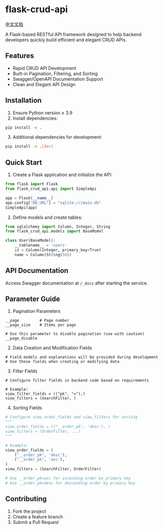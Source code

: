 # flask-crud-api

<a style='text-align=center'>[中文文档](./README_ZH.md)</a>

A Flask-based RESTful API framework designed to help backend developers quickly build efficient and elegant CRUD APIs.

## Features

- Rapid CRUD API Development
- Built-in Pagination, Filtering, and Sorting
- Swagger/OpenAPI Documentation Support
- Clean and Elegant API Design

## Installation

1. Ensure Python version ≥ 3.9
2. Install dependencies:
```bash
pip install -e .
```
3. Additional dependencies for development:
```bash
pip install -e .[dev]
```

## Quick Start

1. Create a Flask application and initialize the API:
```python
from flask import Flask
from flask_crud_api.api import SimpleApi

app = Flask(__name__)
app.config["DB_URL"] = "sqlite:///main.db"
SimpleApi(app)
```

2. Define models and create tables:
```python
from sqlalchemy import Column, Integer, String
from flask_crud_api.models import BaseModel

class User(BaseModel):
    __tablename__ = 'users'
    id = Column(Integer, primary_key=True)
    name = Column(String(50))
```

## API Documentation

Access Swagger documentation at `/_docs` after starting the service.

## Parameter Guide

1. Pagination Parameters

```shell
__page         # Page number
__page_size    # Items per page

# Use this parameter to disable pagination (use with caution)
__page_disable
```

2. Data Creation and Modification Fields

```shell
# Field models and explanations will be provided during development
# Use these fields when creating or modifying data
```

3. Filter Fields

```shell
# Configure filter fields in backend code based on requirements

# Example:
view_filter_fields = (("pk", "="),)
view_filters = (SearchFilter, )
```

4. Sorting Fields

```python
# Configure view_order_fields and view_filters for sorting
"""
view_order_fields = (("__order_pk", 'desc'), )
view_filters = (OrderFilter, ...)
"""

# Example:
view_order_fields = (
    ("__order_pk", 'desc'), 
    ("__order_pk", 'asc'), 
)
view_filters = (SearchFilter, OrderFilter)

# Use __order_pk=asc for ascending order by primary key
# Use __order_pk=desc for descending order by primary key
```

## Contributing

1. Fork the project
2. Create a feature branch
3. Submit a Pull Request
